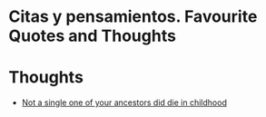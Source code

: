 # Citas y pensamientos. Favourite Quotes and Thoughts
# Thoughts

* [Not a single one of your ancestors did die in childhood](/2020/01/26/not-a-single-of-your-ancestors-died-in-childhood)